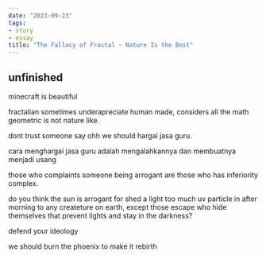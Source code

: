 ```yaml
---
date: "2023-09-23"
tags:
- story
- essay
title: "The Fallacy of Fractal ~ Nature Is the Best"
---
```


## unfinished

minecraft is beautiful

fractalian sometimes underapreciate human made, considers all the math geometric is not nature like.

dont trust someone say ohh we should hargai jasa guru. 

cara menghargai jasa guru adalah mengalahkannya dan membuatnya menjadi usang

those who complaints someone being arrogant are those who has inferiority complex.

do you think the sun is arrogant for shed a light too much uv particle in after morning to any createture on earth, except those escape  who hide themselves that prevent lights and stay in the darkness?

defend your ideology

we should burn the phoenix to make it rebirth